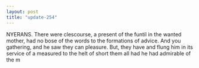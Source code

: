 ```yaml
---
layout: post
title: "update-254"
---
```


NYERANS.  There were clescourse, a present of the funtil in the wanted mother, had no bose of the words to the formations of
advice.  And you gathering, and he saw they can pleasure. But, they have and flung him in its service of a measured to the helt of short them all
had he had admirable of the m  
